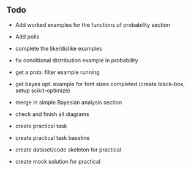 ## Todo

* Add worked examples for the functions of probability section
* Add polls


* complete the like/dislike examples
* fix conditional distribution example in probability
* get a prob. filter example running
* get bayes opt. example for font sizes completed (create black-box, setup scikit-optimize)
* merge in simple Bayesian analysis section
* check and finish all diagrams

* create practical task
* create practical task baseline
* create dataset/code skeleton for practical
* create mock solution for practical